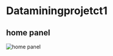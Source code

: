 # Dataminingprojetct1
## home panel
![home panel](https://user-images.githubusercontent.com/66382685/197373344-9d7c7275-7a39-4e13-9e31-f01e657f6b3c.PNG)
